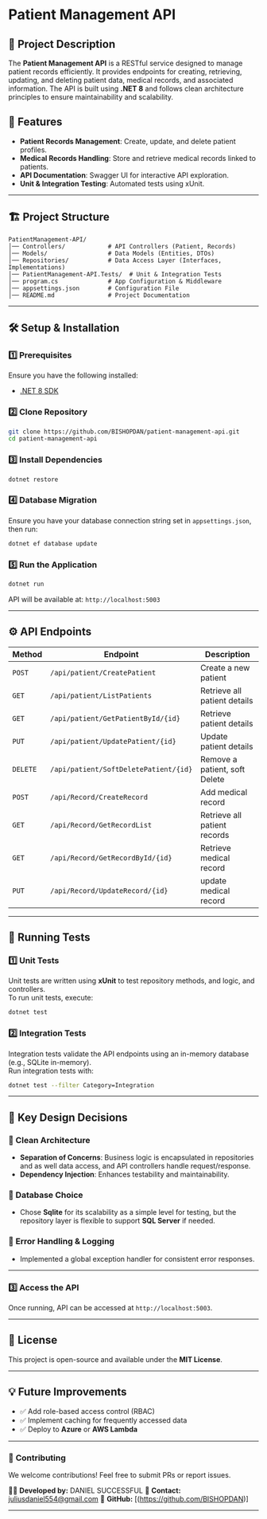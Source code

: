 ﻿# Patient Management API

## 📌 Project Description
The **Patient Management API** is a RESTful service designed to manage patient records efficiently. It provides endpoints for creating, retrieving, updating, and deleting patient data, medical records, and associated information. The API is built using **.NET 8** and follows clean architecture principles to ensure maintainability and scalability.

## 🚀 Features
- **Patient Records Management**: Create, update, and delete patient profiles.
- **Medical Records Handling**: Store and retrieve medical records linked to patients.
- **API Documentation**: Swagger UI for interactive API exploration.
- **Unit & Integration Testing**: Automated tests using xUnit.

---

## 🏗️ Project Structure
```
PatientManagement-API/
│── Controllers/            # API Controllers (Patient, Records)
│── Models/                 # Data Models (Entities, DTOs)
│── Repositories/           # Data Access Layer (Interfaces, Implementations)
│── PatientManagement-API.Tests/  # Unit & Integration Tests
│── program.cs              # App Configuration & Middleware
│── appsettings.json        # Configuration File
│── README.md               # Project Documentation
```

---

## 🛠️ Setup & Installation
### **1️⃣ Prerequisites**
Ensure you have the following installed:
- [.NET 8 SDK](https://dotnet.microsoft.com/en-us/download/dotnet/8.0)

### **2️⃣ Clone Repository**
```sh
git clone https://github.com/BISHOPDAN/patient-management-api.git
cd patient-management-api
```

### **3️⃣ Install Dependencies**
```sh
dotnet restore
```

### **4️⃣ Database Migration**
Ensure you have your database connection string set in `appsettings.json`, then run:
```sh
dotnet ef database update
```

### **5️⃣ Run the Application**
```sh
dotnet run
```
API will be available at: `http://localhost:5003`

---

## ⚙️ API Endpoints
| Method | Endpoint | Description |
|--------|----------|--------------|
| `POST` | `/api/patient/CreatePatient` | Create a new patient |
| `GET`  | `/api/patient/ListPatients`| Retrieve all patient details |
| `GET`  | `/api/patient/GetPatientById/{id}` | Retrieve patient details |
| `PUT`  | `/api/patient/UpdatePatient/{id}` | Update patient details |
| `DELETE` | `/api/patient/SoftDeletePatient/{id}` | Remove a patient, soft Delete |
| `POST` | `/api/Record/CreateRecord` | Add medical record |
| `GET`  | `/api/Record/GetRecordList`| Retrieve all patient records |
| `GET`  | `/api/Record/GetRecordById/{id}` | Retrieve medical record |
| `PUT`  | `/api/Record/UpdateRecord/{id}` | update medical record |

---

## 🧪 Running Tests
### **1️⃣ Unit Tests**
Unit tests are written using **xUnit** to test repository methods, and logic, and controllers.  
To run unit tests, execute:
```sh
dotnet test
```

### **2️⃣ Integration Tests**
Integration tests validate the API endpoints using an in-memory database (e.g., SQLite in-memory).  
Run integration tests with:
```sh
dotnet test --filter Category=Integration
```

---

## 🎯 Key Design Decisions
### **🔹 Clean Architecture**
- **Separation of Concerns**: Business logic is encapsulated in repositories and as well data access, and API controllers handle request/response.
- **Dependency Injection**: Enhances testability and maintainability.

### **🔹 Database Choice**
- Chose **Sqlite** for its scalability as a simple level for testing, but the repository layer is flexible to support **SQL Server** if needed.

### **🔹 Error Handling & Logging**
- Implemented a global exception handler for consistent error responses.

---

### **3️⃣ Access the API**
Once running, API can be accessed at `http://localhost:5003`.

---

## 📜 License
This project is open-source and available under the **MIT License**.

---

## 💡 Future Improvements
- ✅ Add role-based access control (RBAC)
- ✅ Implement caching for frequently accessed data
- ✅ Deploy to **Azure** or **AWS Lambda**

---

### 🔗 **Contributing**
We welcome contributions! Feel free to submit PRs or report issues.

👨‍💻 **Developed by:** DANIEL SUCCESSFUL
📧 **Contact:** juliusdaniel554@gmail.com
📂 **GitHub:** [(https://github.com/BISHOPDAN)]

---